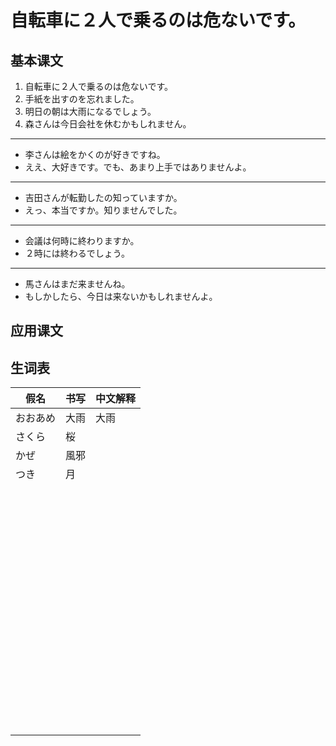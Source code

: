 # 自転車に２人で乗るのは危ないです。

## 基本课文

1. 自転車に２人で乗るのは危ないです。
2. 手紙を出すのを忘れました。
3. 明日の朝は大雨になるでしょう。
4. 森さんは今日会社を休むかもしれません。

---

- 李さんは絵をかくのが好きですね。
- ええ、大好きです。でも、あまり上手ではありませんよ。

---

- 吉田さんが転勤したの知っていますか。
- えっ、本当ですか。知りませんでした。

---

- 会議は何時に終わりますか。
- ２時には終わるでしょう。

---

- 馬さんはまだ来ませんね。
- もしかしたら、今日は来ないかもしれませんよ。

## 应用课文

## 生词表

| 假名     | 书写 | 中文解释 |
| -------- | ---- | -------- |
| おおあめ | 大雨 | 大雨     |
| さくら   | 桜   |          |
| かぜ     | 風邪 |          |
| つき     | 月   |          |
|          |      |          |
|          |      |          |
|          |      |          |
|          |      |          |
|          |      |          |
|          |      |          |
|          |      |          |
|          |      |          |
|          |      |          |
|          |      |          |
|          |      |          |
|          |      |          |
|          |      |          |
|          |      |          |
|          |      |          |
|          |      |          |
|          |      |          |
|          |      |          |
|          |      |          |
|          |      |          |
|          |      |          |
|          |      |          |
|          |      |          |
|          |      |          |
|          |      |          |
|          |      |          |
|          |      |          |
|          |      |          |
|          |      |          |
|          |      |          |
|          |      |          |
|          |      |          |
|          |      |          |
|          |      |          |
|          |      |          |
|          |      |          |
|          |      |          |
|          |      |          |
|          |      |          |
|          |      |          |
|          |      |          |
|          |      |          |
|          |      |          |
|          |      |          |
|          |      |          |
|          |      |          |
|          |      |          |
|          |      |          |
|          |      |          |
|          |      |          |
|          |      |          |
|          |      |          |
|          |      |          |
|          |      |          |
|          |      |          |
|          |      |          |
|          |      |          |
|          |      |          |
|          |      |          |
|          |      |          |
|          |      |          |
|          |      |          |
|          |      |          |
|          |      |          |
|          |      |          |
|          |      |          |
|          |      |          |

